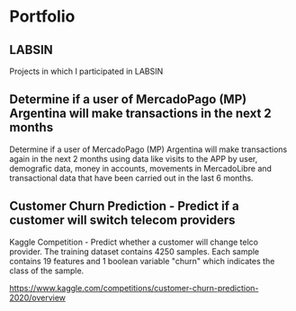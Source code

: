 # Portfolio

## LABSIN

Projects in which I participated in LABSIN

## Determine if a user of MercadoPago (MP) Argentina will make transactions in the next 2 months

Determine if a user of MercadoPago (MP) Argentina will make transactions again in the next 2 months using data like visits to the APP by user, demografic data, money in accounts, movements in MercadoLibre and transactional data that have been carried out in the last 6 months.

## Customer Churn Prediction - Predict if a customer will switch telecom providers

Kaggle Competition - Predict whether a customer will change telco provider. The training dataset contains 4250 samples. Each sample contains 19 features and 1 boolean variable "churn" which indicates the class of the sample.

https://www.kaggle.com/competitions/customer-churn-prediction-2020/overview
